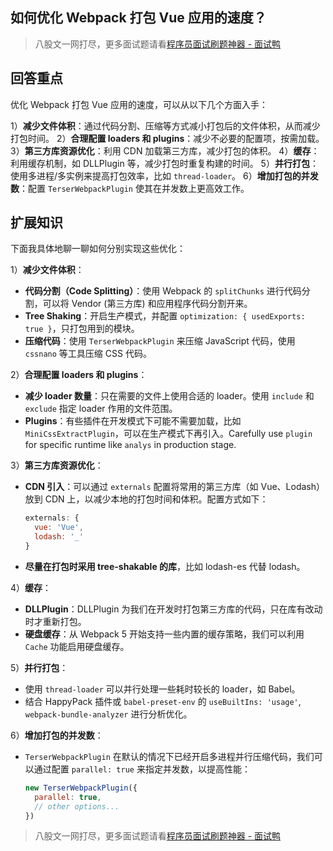 ## 如何优化 Webpack 打包 Vue 应用的速度？
> 八股文一网打尽，更多面试题请看[程序员面试刷题神器 - 面试鸭](https://www.mianshiya.com/)

## 回答重点
优化 Webpack 打包 Vue 应用的速度，可以从以下几个方面入手：

1）**减少文件体积**：通过代码分割、压缩等方式减小打包后的文件体积，从而减少打包时间。
2）**合理配置 loaders 和 plugins**：减少不必要的配置项，按需加载。
3）**第三方库资源优化**：利用 CDN 加载第三方库，减少打包的体积。
4）**缓存**：利用缓存机制，如 DLLPlugin 等，减少打包时重复构建的时间。
5）**并行打包**：使用多进程/多实例来提高打包效率，比如 `thread-loader`。
6）**增加打包的并发数**：配置 `TerserWebpackPlugin` 使其在并发数上更高效工作。

## 扩展知识
下面我具体地聊一聊如何分别实现这些优化：

1）**减少文件体积**：
  - **代码分割（Code Splitting）**：使用 Webpack 的 `splitChunks` 进行代码分割，可以将 Vendor (第三方库) 和应用程序代码分割开来。
  - **Tree Shaking**：开启生产模式，并配置 `optimization: { usedExports: true }`，只打包用到的模块。
  - **压缩代码**：使用 `TerserWebpackPlugin` 来压缩 JavaScript 代码，使用 `cssnano` 等工具压缩 CSS 代码。

2）**合理配置 loaders 和 plugins**：
  - **减少 loader 数量**：只在需要的文件上使用合适的 loader。使用 `include` 和 `exclude` 指定 loader 作用的文件范围。
  - **Plugins**：有些插件在开发模式下可能不需要加载，比如 `MiniCssExtractPlugin`，可以在生产模式下再引入。Carefully use `plugin` for specific runtime like `analys` in production stage.

3）**第三方库资源优化**：
  - **CDN 引入**：可以通过 `externals` 配置将常用的第三方库（如 Vue、Lodash）放到 CDN 上，以减少本地的打包时间和体积。配置方式如下：
    ```javascript
    externals: {
      vue: 'Vue',
      lodash: '_'
    }
    ```
  - **尽量在打包时采用 tree-shakable 的库**，比如 lodash-es 代替 lodash。

4）**缓存**：
  - **DLLPlugin**：DLLPlugin 为我们在开发时打包第三方库的代码，只在库有改动时才重新打包。
  - **硬盘缓存**：从 Webpack 5 开始支持一些内置的缓存策略，我们可以利用 `Cache` 功能启用硬盘缓存。

5）**并行打包**：
  - 使用 `thread-loader` 可以并行处理一些耗时较长的 loader，如 Babel。
  - 结合 HappyPack 插件或 `babel-preset-env` 的 `useBuiltIns: 'usage'`, `webpack-bundle-analyzer` 进行分析优化。

6）**增加打包的并发数**：
  - `TerserWebpackPlugin` 在默认的情况下已经开启多进程并行压缩代码，我们可以通过配置 `parallel: true` 来指定并发数，以提高性能：
    ```javascript
    new TerserWebpackPlugin({
      parallel: true,
      // other options...
    })
    ```


> 八股文一网打尽，更多面试题请看[程序员面试刷题神器 - 面试鸭](https://www.mianshiya.com/)
